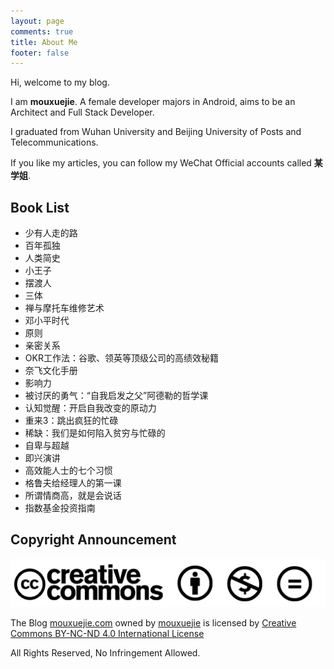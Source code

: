 ```yaml
---
layout: page
comments: true
title: About Me
footer: false
---
```


Hi, welcome to my blog.

I am **mouxuejie**. A female developer majors in Android, aims to be an Architect and Full Stack Developer.

I graduated from Wuhan University and Beijing University of Posts and Telecommunications.

If you like my articles, you can follow my WeChat Official accounts called **某学姐**.


## Book List

- 少有人走的路
- 百年孤独
- 人类简史
- 小王子
- 摆渡人
- 三体
- 禅与摩托车维修艺术
- 邓小平时代
- 原则
- 亲密关系
- OKR工作法：谷歌、领英等顶级公司的高绩效秘籍
- 奈飞文化手册
- 影响力
- 被讨厌的勇气：“自我启发之父”阿德勒的哲学课
- 认知觉醒：开启自我改变的原动力
- 重来3：跳出疯狂的忙碌
- 稀缺：我们是如何陷入贫穷与忙碌的
- 自卑与超越
- 即兴演讲
- 高效能人士的七个习惯
- 格鲁夫给经理人的第一课
- 所谓情商高，就是会说话
- 指数基金投资指南

## Copyright Announcement

![cc](/images/cc.png)

The Blog [mouxuejie.com](http://www.mouxuejie.com/) owned by [mouxuejie](https://github.com/wangxinghe) is licensed by [Creative Commons BY-NC-ND 4.0 International License](https://creativecommons.org/licenses/by-nc-nd/4.0/)

All Rights Reserved, No Infringement Allowed.